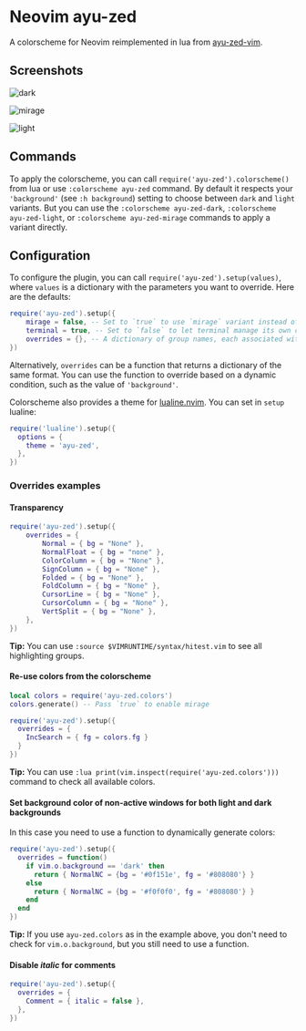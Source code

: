 # Neovim ayu-zed

A colorscheme for Neovim reimplemented in lua from [ayu-zed-vim](https://github.com/Luxed/ayu-zed-vim).

## Screenshots

![dark](screenshots/dark.png)

![mirage](screenshots/mirage.png)

![light](screenshots/light.png)

## Commands

To apply the colorscheme, you can call `require('ayu-zed').colorscheme()` from lua or use `:colorscheme ayu-zed` command. By default it respects your `'background'` (see `:h background`) setting to choose between `dark` and `light` variants. But you can use the `:colorscheme ayu-zed-dark`, `:colorscheme ayu-zed-light`, or `:colorscheme ayu-zed-mirage` commands to apply a variant directly.

## Configuration

To configure the plugin, you can call `require('ayu-zed').setup(values)`, where `values` is a dictionary with the parameters you want to override. Here are the defaults:

```lua
require('ayu-zed').setup({
    mirage = false, -- Set to `true` to use `mirage` variant instead of `dark` for dark background.
    terminal = true, -- Set to `false` to let terminal manage its own colors.
    overrides = {}, -- A dictionary of group names, each associated with a dictionary of parameters (`bg`, `fg`, `sp` and `style`) and colors in hex.
})
```

Alternatively, `overrides` can be a function that returns a dictionary of the same format. You can use the function to override based on a dynamic condition, such as the value of `'background'`.

Colorscheme also provides a theme for [lualine.nvim](https://github.com/nvim-lualine/lualine.nvim). You can set in `setup` lualine:

```lua
require('lualine').setup({
  options = {
    theme = 'ayu-zed',
  },
})
```

### Overrides examples

#### Transparency

```lua
require('ayu-zed').setup({
    overrides = {
        Normal = { bg = "None" },
        NormalFloat = { bg = "none" },
        ColorColumn = { bg = "None" },
        SignColumn = { bg = "None" },
        Folded = { bg = "None" },
        FoldColumn = { bg = "None" },
        CursorLine = { bg = "None" },
        CursorColumn = { bg = "None" },
        VertSplit = { bg = "None" },
    },
})
```

**Tip:** You can use `:source $VIMRUNTIME/syntax/hitest.vim` to see all highlighting groups.

#### Re-use colors from the colorscheme

```lua
local colors = require('ayu-zed.colors')
colors.generate() -- Pass `true` to enable mirage

require('ayu-zed').setup({
  overrides = {
    IncSearch = { fg = colors.fg }
  }
})
```

**Tip:** You can use `:lua print(vim.inspect(require('ayu-zed.colors')))` command to check all available colors.

#### Set background color of non-active windows for both light and dark backgrounds

In this case you need to use a function to dynamically generate colors:

```lua
require('ayu-zed').setup({
  overrides = function()
    if vim.o.background == 'dark' then
      return { NormalNC = {bg = '#0f151e', fg = '#808080'} }
    else
      return { NormalNC = {bg = '#f0f0f0', fg = '#808080'} }
    end
  end
})
```

**Tip:** If you use `ayu-zed.colors` as in the example above, you don't need to check for `vim.o.background`, but you still need to use a function.

#### Disable _italic_ for comments

```lua
require('ayu-zed').setup({
  overrides = {
    Comment = { italic = false },
  },
})
```
